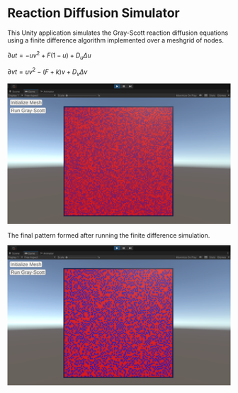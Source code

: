 # Reaction Diffusion Simulator

This Unity application simulates the Gray-Scott reaction diffusion equations using a finite difference algorithm implemented over a meshgrid of nodes. 

$\partial{u}{t} = -uv^2 + F(1-u) + D_u\Delta u$

$\partial{v}{t} = uv^2 - (F+k)v + D_v\Delta v$

![InitialMeshgrid](/RxnDiffusion_Initial.png?raw=true)

The final pattern formed after running the finite difference simulation.

![FinalMeshgrid](/RxnDiffusion_End.png?raw=true)
